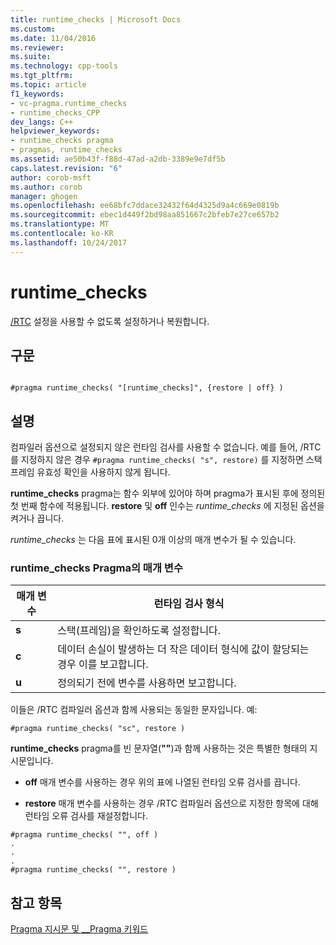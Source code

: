 ```yaml
---
title: runtime_checks | Microsoft Docs
ms.custom: 
ms.date: 11/04/2016
ms.reviewer: 
ms.suite: 
ms.technology: cpp-tools
ms.tgt_pltfrm: 
ms.topic: article
f1_keywords:
- vc-pragma.runtime_checks
- runtime_checks_CPP
dev_langs: C++
helpviewer_keywords:
- runtime_checks pragma
- pragmas, runtime_checks
ms.assetid: ae50b43f-f88d-47ad-a2db-3389e9e7df5b
caps.latest.revision: "6"
author: corob-msft
ms.author: corob
manager: ghogen
ms.openlocfilehash: ee68bfc7ddace32432f64d4325d9a4c669e0819b
ms.sourcegitcommit: ebec1d449f2bd98aa851667c2bfeb7e27ce657b2
ms.translationtype: MT
ms.contentlocale: ko-KR
ms.lasthandoff: 10/24/2017
---
```

# <a name="runtimechecks"></a>runtime_checks
[/RTC](../build/reference/rtc-run-time-error-checks.md) 설정을 사용할 수 없도록 설정하거나 복원합니다.  
  
## <a name="syntax"></a>구문  
  
```  
  
#pragma runtime_checks( "[runtime_checks]", {restore | off} )  
```  
  
## <a name="remarks"></a>설명  
 컴파일러 옵션으로 설정되지 않은 런타임 검사를 사용할 수 없습니다. 예를 들어, /RTC를 지정하지 않은 경우 `#pragma runtime_checks( "s", restore)` 를 지정하면 스택 프레임 유효성 확인을 사용하지 않게 됩니다.  
  
 **runtime_checks** pragma는 함수 외부에 있어야 하며 pragma가 표시된 후에 정의된 첫 번째 함수에 적용됩니다. **restore** 및 **off** 인수는 *runtime_checks* 에 지정된 옵션을 켜거나 끕니다.  
  
 *runtime_checks* 는 다음 표에 표시된 0개 이상의 매개 변수가 될 수 있습니다.  
  
### <a name="parameters-of-the-runtimechecks-pragma"></a>runtime_checks Pragma의 매개 변수  
  
|매개 변수|런타임 검사 형식|  
|--------------------|-----------------------------|  
|**s**|스택(프레임)을 확인하도록 설정합니다.|  
|**c**|데이터 손실이 발생하는 더 작은 데이터 형식에 값이 할당되는 경우 이를 보고합니다.|  
|**u**|정의되기 전에 변수를 사용하면 보고합니다.|  
  
 이들은 /RTC 컴파일러 옵션과 함께 사용되는 동일한 문자입니다. 예:  
  
```  
#pragma runtime_checks( "sc", restore )  
```  
  
 **runtime_checks** pragma를 빈 문자열(**""**)과 함께 사용하는 것은 특별한 형태의 지시문입니다.  
  
-   **off** 매개 변수를 사용하는 경우 위의 표에 나열된 런타임 오류 검사를 끕니다.  
  
-   **restore** 매개 변수를 사용하는 경우 /RTC 컴파일러 옵션으로 지정한 항목에 대해 런타임 오류 검사를 재설정합니다.  
  
```  
#pragma runtime_checks( "", off )  
.  
.  
.  
#pragma runtime_checks( "", restore )   
```  
  
## <a name="see-also"></a>참고 항목  
 [Pragma 지시문 및 __Pragma 키워드](../preprocessor/pragma-directives-and-the-pragma-keyword.md)   
